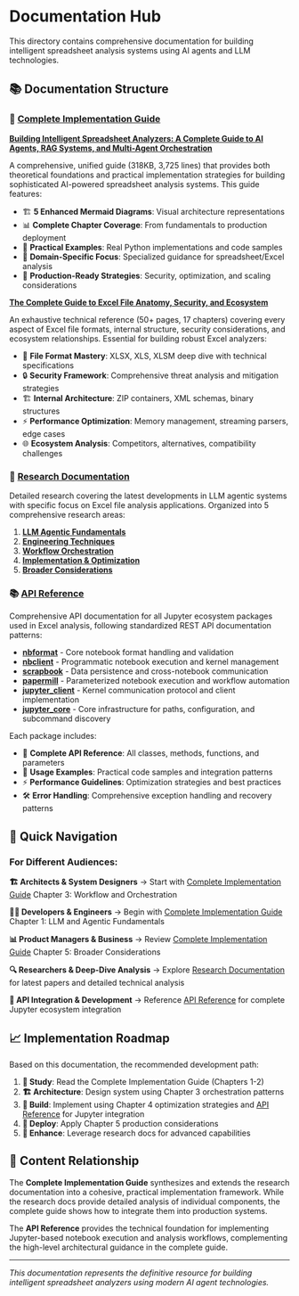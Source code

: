 # Documentation Hub

This directory contains comprehensive documentation for building intelligent spreadsheet analysis systems using AI agents and LLM technologies.

## 📚 Documentation Structure

### 📖 [Complete Implementation Guide](./complete-guide/)

**[Building Intelligent Spreadsheet Analyzers: A Complete Guide to AI Agents, RAG Systems, and Multi-Agent Orchestration](./complete-guide/building-intelligent-spreadsheet-analyzers.md)**

A comprehensive, unified guide (318KB, 3,725 lines) that provides both theoretical foundations and practical implementation strategies for building sophisticated AI-powered spreadsheet analysis systems. This guide features:

- 🏗️ **5 Enhanced Mermaid Diagrams**: Visual architecture representations
- 📊 **Complete Chapter Coverage**: From fundamentals to production deployment
- 🔧 **Practical Examples**: Real Python implementations and code samples
- 🎯 **Domain-Specific Focus**: Specialized guidance for spreadsheet/Excel analysis
- 🚀 **Production-Ready Strategies**: Security, optimization, and scaling considerations

**[The Complete Guide to Excel File Anatomy, Security, and Ecosystem](./complete-guide/excel-file-anatomy-security-ecosystem.md)**

An exhaustive technical reference (50+ pages, 17 chapters) covering every aspect of Excel file formats, internal structure, security considerations, and ecosystem relationships. Essential for building robust Excel analyzers:

- 📁 **File Format Mastery**: XLSX, XLS, XLSM deep dive with technical specifications
- 🔒 **Security Framework**: Comprehensive threat analysis and mitigation strategies
- 🏗️ **Internal Architecture**: ZIP containers, XML schemas, binary structures
- ⚡ **Performance Optimization**: Memory management, streaming parsers, edge cases
- 🌐 **Ecosystem Analysis**: Competitors, alternatives, compatibility challenges

### 🔬 [Research Documentation](./research/)

Detailed research covering the latest developments in LLM agentic systems with specific focus on Excel file analysis applications. Organized into 5 comprehensive research areas:

1. **[LLM Agentic Fundamentals](./research/1-llm-agentic-fundamentals/)**
1. **[Engineering Techniques](./research/2-engineering-techniques/)**
1. **[Workflow Orchestration](./research/3-workflow-orchestration/)**
1. **[Implementation & Optimization](./research/4-implementation-optimization/)**
1. **[Broader Considerations](./research/5-broader-considerations/)**

### 📚 [API Reference](./api-reference/)

Comprehensive API documentation for all Jupyter ecosystem packages used in Excel analysis, following standardized REST API documentation patterns:

- **[nbformat](./api-reference/nbformat/)** - Core notebook format handling and validation
- **[nbclient](./api-reference/nbclient/)** - Programmatic notebook execution and kernel management
- **[scrapbook](./api-reference/scrapbook/)** - Data persistence and cross-notebook communication
- **[papermill](./api-reference/papermill/)** - Parameterized notebook execution and workflow automation
- **[jupyter_client](./api-reference/jupyter-client/)** - Kernel communication protocol and client implementation
- **[jupyter_core](./api-reference/jupyter-core/)** - Core infrastructure for paths, configuration, and subcommand discovery

Each package includes:
- 📖 **Complete API Reference**: All classes, methods, functions, and parameters
- 🔧 **Usage Examples**: Practical code samples and integration patterns
- ⚡ **Performance Guidelines**: Optimization strategies and best practices
- 🛠️ **Error Handling**: Comprehensive exception handling and recovery patterns

## 🎯 Quick Navigation

### For Different Audiences:

**🏗️ Architects & System Designers**
→ Start with [Complete Implementation Guide](./complete-guide/building-intelligent-spreadsheet-analyzers.md) Chapter 3: Workflow and Orchestration

**👨‍💻 Developers & Engineers**
→ Begin with [Complete Implementation Guide](./complete-guide/building-intelligent-spreadsheet-analyzers.md) Chapter 1: LLM and Agentic Fundamentals

**📊 Product Managers & Business**
→ Review [Complete Implementation Guide](./complete-guide/building-intelligent-spreadsheet-analyzers.md) Chapter 5: Broader Considerations

**🔍 Researchers & Deep-Dive Analysis**
→ Explore [Research Documentation](./research/) for latest papers and detailed technical analysis

**🔧 API Integration & Development**
→ Reference [API Reference](./api-reference/) for complete Jupyter ecosystem integration

## 📈 Implementation Roadmap

Based on this documentation, the recommended development path:

1. **📖 Study**: Read the Complete Implementation Guide (Chapters 1-2)
1. **🏗️ Architecture**: Design system using Chapter 3 orchestration patterns
1. **🔧 Build**: Implement using Chapter 4 optimization strategies and [API Reference](./api-reference/) for Jupyter integration
1. **🚀 Deploy**: Apply Chapter 5 production considerations
1. **🔬 Enhance**: Leverage research docs for advanced capabilities

## 🔄 Content Relationship

The **Complete Implementation Guide** synthesizes and extends the research documentation into a cohesive, practical implementation framework. While the research docs provide detailed analysis of individual components, the complete guide shows how to integrate them into production systems.

The **API Reference** provides the technical foundation for implementing Jupyter-based notebook execution and analysis workflows, complementing the high-level architectural guidance in the complete guide.

______________________________________________________________________

*This documentation represents the definitive resource for building intelligent spreadsheet analyzers using modern AI agent technologies.*
